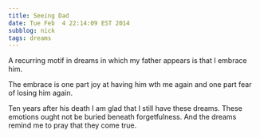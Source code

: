 ```yaml
---
title: Seeing Dad
date: Tue Feb  4 22:14:09 EST 2014
subblog: nick
tags: dreams
---
```


A recurring motif in dreams in which my father appears is that I embrace him.

The embrace is one part joy at having him wth me again and one part fear of losing him again.

Ten years after his death I am glad that I still have these dreams. These emotions ought not be buried beneath forgetfulness. And the dreams remind me to pray that they come true.
